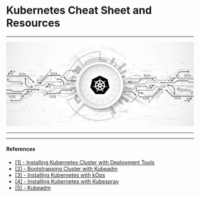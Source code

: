 # Kubernetes Cheat Sheet and Resources


---

<p align="center">
    <img src="images/IntroPic.png">
</p>

---




---

#### References

- [[1] - Installing Kubernetes Cluster with Deployment Tools](https://kubernetes.io/docs/setup/production-environment/tools/)
- [[2] - Bootstrapping Cluster with Kubeadm](https://kubernetes.io/docs/setup/production-environment/tools/kubeadm/)
- [[3] - Installing Kubernetes with kOps](https://kubernetes.io/docs/setup/production-environment/tools/kops/)
- [[4] - Installing Kubernetes with Kubespray](https://kubernetes.io/docs/setup/production-environment/tools/kubespray/)
- [[5] - Kubeadm](https://kubernetes.io/docs/reference/setup-tools/kubeadm/)




